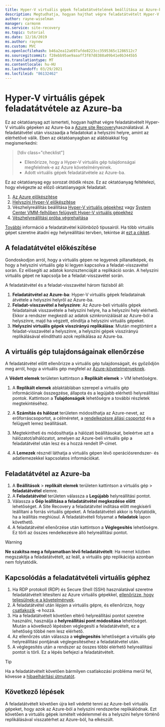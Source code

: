 ```yaml
---
title: Hyper-V virtuális gépek feladatátvételének beállítása az Azure-ba Azure Site Recovery
description: Megtudhatja, hogyan hajthat végre feladatátvételt Hyper-V virtuális gépeken az Azure-ba a Azure Site Recovery használatával.
author: rayne-wiselman
manager: carmonm
ms.service: site-recovery
ms.topic: tutorial
ms.date: 12/16/2019
ms.author: raynew
ms.custom: MVC
ms.openlocfilehash: b46a2ea12a697afde8223cc3595365c1286512c7
ms.sourcegitcommit: f28ebb95ae9aaaff3f87d8388a09b41e0b3445b5
ms.translationtype: MT
ms.contentlocale: hu-HU
ms.lasthandoff: 03/29/2021
ms.locfileid: "86132462"
---
```

# <a name="fail-over-hyper-v-vms-to-azure"></a>Hyper-V virtuális gépek feladatátvétele az Azure-ba

Ez az oktatóanyag azt ismerteti, hogyan hajthat végre feladatátvételt Hyper-V virtuális gépeken az Azure-ba a [Azure site Recovery](site-recovery-overview.md)használatával. A feladatátvétel után visszaadja a feladatokat a helyszíni helyre, amint az elérhetővé válik. Eben az oktatóanyagban az alábbiakkal fog megismerkedni:

> [!div class="checklist"]
> * Ellenőrizze, hogy a Hyper-V virtuális gép tulajdonságai megfelelnek-e az Azure követelményeinek.
> * Adott virtuális gépek feladatátvétele az Azure-ba.


Ez az oktatóanyag egy sorozat ötödik része. Ez az oktatóanyag feltételezi, hogy elvégezte az előző oktatóanyagok feladatait.    

1. [Az Azure előkészítése](tutorial-prepare-azure.md)
2. [Helyszíni Hyper-V előkészítése](./hyper-v-prepare-on-premises-tutorial.md)
3. Vészhelyreállítás beállítása [Hyper-V virtuális gépekhez](./hyper-v-azure-tutorial.md) vagy [System Center VMM-felhőben felügyelt Hyper-V virtuális gépekhez](./hyper-v-vmm-azure-tutorial.md)
4. [Vészhelyreállítási próba végrehajtása](tutorial-dr-drill-azure.md)

[További](failover-failback-overview.md#types-of-failover) információ a feladatátvétel különböző típusairól. Ha több virtuális gépet szeretne átadni egy helyreállítási tervben, tekintse át [ezt a cikket](site-recovery-failover.md).

## <a name="prepare-for-failover"></a>A feladatátvétel előkészítése 
Gondoskodjon arról, hogy a virtuális gépen ne legyenek pillanatképek, és hogy a helyszíni virtuális gép ki legyen kapcsolva a feladat-visszavétel során. Ez elősegíti az adatok konzisztenciáját a replikáció során. A helyszíni virtuális gépet ne kapcsolja be a feladat-visszavétel során. 

A feladatátvétel és a feladat-visszavétel három fázisból áll:

1. **Feladatátvétel az Azure-ba**: Hyper-V virtuális gépek feladatainak átvétele a helyszíni helyről az Azure-ba.
2. **Feladat-visszavétel a helyszínre**: Az Azure-beli virtuális gépek feladatainak visszavétele a helyszíni helyre, ha a helyszíni hely elérhető. Ekkor a rendszer megkezdi az adatok szinkronizálását az Azure-ból a helyszínre, majd ha végzett, elindítja a helyszíni virtuális gépeket.  
3. **Helyszíni virtuális gépek visszirányú replikálása**: Miután megtörtént a feladat-visszavétel a helyszínre, a helyszíni gépek visszirányú replikálásával elindítható azok replikálása az Azure-ba.

## <a name="verify-vm-properties"></a>A virtuális gép tulajdonságainak ellenőrzése

A feladatátvétel előtt ellenőrizze a virtuális gép tulajdonságait, és győződjön meg arról, hogy a virtuális gép megfelel az [Azure-követelményeknek](hyper-v-azure-support-matrix.md#replicated-vms).

A **Védett elemek** területen kattintson a **Replikált elemek** > VM lehetőségre.

1. A **Replikált elemek** ablaktáblában szerepel a virtuális gép információinak összegzése, állapota és a legújabb elérhető helyreállítási pontok. Kattintson a **Tulajdonságok** lehetőségre a további részletek megtekintéséhez.

1. A **Számítás és hálózat** területen módosíthatja az Azure-nevet, az erőforráscsoportot, a célméretet, a [rendelkezésre állási csoportot](../virtual-machines/windows/tutorial-availability-sets.md) és a felügyelt lemez beállításait.

1. Megtekintheti és módosíthatja a hálózati beállításokat, beleértve azt a hálózatot/alhálózatot, amelyen az Azure-beli virtuális gép a feladatátvétel után lesz és a hozzá rendelt IP-címet.

1. A **Lemezek** résznél láthatja a virtuális gépen lévő operációsrendszer- és adatlemezekkel kapcsolatos információkat.

## <a name="fail-over-to-azure"></a>Feladatátvétel az Azure-ba

1. A **Beállítások**  >  **replikált elemek** területen kattintson a virtuális gép > **feladatátvétel** elemre.
2. A **Feladatátvétel** területen válassza a **Legújabb** helyreállítási pontot. 
3. Válassza a **Gép leállítása a feladatátvétel megkezdése előtt** lehetőséget. A Site Recovery a feladatátvitel indítása előtt megkísérli leállítani a forrás virtuális gépeket. A feladatátvételi akkor is folytatódik, ha a leállítás meghiúsul. A feladatátvételi folyamat a **feladatok** lapon követhető.
4. A feladatátvétel ellenőrzése után kattintson a **Véglegesítés** lehetőségre. Ez törli az összes rendelkezésre álló helyreállítási pontot.

> [!WARNING]
> **Ne szakítsa meg a folyamatban lévő feladatátvételt**: Ha menet közben megszakítja a feladatátvételt, az leáll, a virtuális gép replikációja azonban nem folytatódik.

## <a name="connect-to-failed-over-vm"></a>Kapcsolódás a feladatátvételi virtuális géphez

1. Ha RDP protokoll (RDP) és Secure Shell (SSH) használatával szeretne feladatátvételt létesíteni az Azure virtuális gépekkel, [ellenőrizze, hogy teljesülnek-e a követelmények](failover-failback-overview.md#connect-to-azure-after-failover).
2. A feladatátvétel után lépjen a virtuális gépre, és ellenőrizze, hogy [csatlakozik](../virtual-machines/windows/connect-logon.md) -e hozzá.
3. Ha a feladatátvételt követően eltérő helyreállítási pontot szeretne használni, használja a **helyreállítási pont módosítása** lehetőséget. Miután a következő lépésben véglegesíti a feladatátvételt, ez a lehetőség többé nem lesz elérhető.
4. Az ellenőrzés után válassza a **véglegesítés** lehetőséget a virtuális gép helyreállítási pontjának véglegesítéséhez a feladatátvétel után.
5. A véglegesítés után a rendszer az összes többi elérhető helyreállítási pontot is törli. Ez a lépés befejezi a feladatátvételt.

>[!TIP]
> Ha a feladatátvételt követően bármilyen csatlakozási probléma merül fel, kövesse a [hibaelhárítási útmutatót](site-recovery-failover-to-azure-troubleshoot.md).


## <a name="next-steps"></a>Következő lépések

A feladatátvételt követően újra kell védetté tenni az Azure-beli virtuális gépeket, hogy azok az Azure-ból a helyszíni rendszerbe replikálódnak. Ezt követően a virtuális gépek ismételt védelemmel és a helyszíni helyre történő replikálásával visszatérhet az Azure-ból, ha elkészült.
